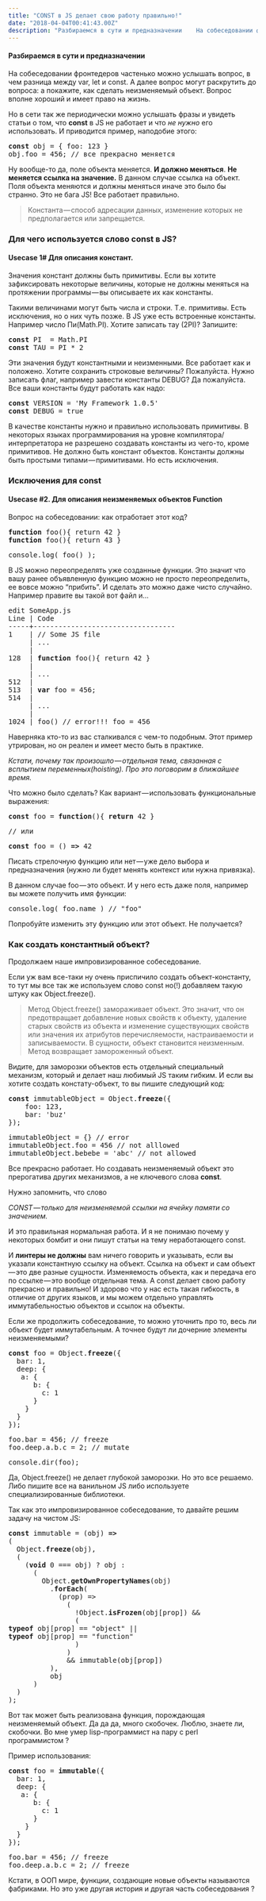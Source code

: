 ```yaml
---
title: "CONST в JS делает свою работу правильно!"
date: "2018-04-04T00:41:43.00Z"
description: "Разбираемся в сути и предназначении    На собеседовании фронтедеров частенько можно услышать вопрос, в чем разница между var, le"
---
```


<h4>Разбираемся в сути и предназначении</h4>

<p>На собеседовании фронтедеров частенько можно услышать вопрос, в чем разница между var, let и const. А далее вопрос могут раскрутить до вопроса: а покажите, как сделать неизменяемый объект. Вопрос вполне хороший и имеет право на жизнь.</p>
<p>Но в сети так же периодически можно услышать фразы и увидеть статьи о том, что <strong>const</strong> в JS не работает и что <em>не нужно</em> его использовать. И приводится пример, наподобие этого:</p>
<pre><strong>const</strong> obj = { foo: 123 }<br>obj.foo = 456; // все прекрасно меняется</pre>
<p>Ну вообще-то да, поле объекта меняется. <strong>И должно меняться</strong>. <strong>Не меняется ссылка на значение.</strong> В данном случае ссылка на объект. Поля объекта меняются и должны меняться иначе это было бы странно. Это не бага JS! Все работает правильно.</p>
<blockquote><p>Константа — способ адресации данных, изменение которых не предполагается или запрещается.</p></blockquote>
<h3>Для чего используется слово const в JS?</h3>
<h4><strong>Usecase 1# Для описания констант.</strong></h4>
<p>Значения констант должны быть примитивы. Если вы хотите зафиксировать некоторые величины, которые не должны меняться на протяжении программы — вы описываете их как константы.</p>
<p>Такими величинами могут быть числа и строки. Т.е. примитивы. Есть исключения, но о них чуть позже. В JS уже есть встроенные константы. Например число Пи(Math.PI). Хотите записать тау (2PI)? Запишите:</p>
<pre><strong>const</strong> PI  = Math.PI<br><strong>const</strong> TAU = PI * 2</pre>
<p>Эти значения будут константными и неизменными. Все работает как и положено. Хотите сохранить строковые величины? Пожалуйста. Нужно записать флаг, например завести константы DEBUG? Да пожалуйста. Все ваши константы будут работать как надо:</p>
<pre><strong>const</strong> VERSION = 'My Framework 1.0.5'<br><strong>const</strong> DEBUG = true</pre>
<p>В качестве константы нужно и правильно использовать примитивы. В некоторых языках программирования на уровне компилятора/интерпретатора не разрешено создавать константы из чего-то, кроме примитивов. Не должно быть констант объектов. Константы должны быть простыми типами — примитивами. Но есть исключения.</p>
<h3>Исключения для const</h3>
<h4><strong>Usecase #2. Для описания неизменяемых объектов Function</strong></h4>
<p>Вопрос на собеседовании: как отработает этот код?</p>
<pre><strong>function</strong> foo(){ return 42 }<br><strong>function</strong> foo(){ return 43 }</pre>
<pre>console.log( foo() );</pre>
<p>В JS можно переопределять уже созданные функции. Это значит что вашу ранее объявленную функцию можно не просто переопределить, ее вовсе можно “прибить”. И сделать это можно даже чисто случайно. Например правите вы такой вот файл и…</p>
<pre>edit SomeApp.js<br>Line | Code<br>-----+----------------------------------<br>1    | // Some JS file<br>     | ...<br>     |<br>128  | <strong>function</strong> foo(){ return 42 }<br>     |<br>     | ...<br>512  |<br>513  | <strong>var</strong> foo = 456;<br>514  |<br>     | ...<br>     |<br>1024 | foo() // error!!! foo = 456</pre>
<p>Наверняка кто-то из вас сталкивался с чем-то подобным. Этот пример утрирован, но он реален и имеет место быть в практике.</p>
<p><em>Кстати, почему так произошло — отдельная тема, связанная с всплытием переменных(hoisting). Про это поговорим в ближайшее время.</em></p>
<p>Что можно было сделать? Как вариант — использовать функциональные выражения:</p>
<pre><strong>const</strong> foo = <strong>function</strong>(){ <strong>return</strong> 42 }</pre>
<pre>// или</pre>
<pre><strong>const</strong> foo = () <strong>=&gt;</strong> 42</pre>
<p>Писать стрелочную функцию или нет — уже дело выбора и предназначения (нужно ли будет менять контекст или нужна привязка).</p>
<p>В данном случае foo — это объект. И у него есть даже поля, например вы можете получить имя функции:</p>
<pre>console.log( foo.name ) // "foo"</pre>
<p>Попробуйте изменить эту функцию или этот объект. Не получается?</p>
<h3>Как создать константный объект?</h3>
<p>Продолжаем наше импровизированное собеседование.</p>
<p>Если уж вам все-таки ну очень приспичило создать объект-константу, то тут мы все так же используем слово const но(!) добавляем такую штуку как Object.freeze().</p>
<blockquote><p>Метод Object.freeze() замораживает объект. Это значит, что он предотвращает добавление новых свойств к объекту, удаление старых свойств из объекта и изменение существующих свойств или значения их атрибутов перечисляемости, настраиваемости и записываемости. В сущности, объект становится неизменным. Метод возвращает замороженный объект.</p></blockquote>
<p>Видите, для заморозки объектов есть отдельный специальный механизм, который и делает наш любимый JS таким гибким. И если вы хотите создать констату-объект, то вы пишите следующий код:</p>
<pre><strong>const</strong> immutableObject = Object.<strong>freeze</strong>({<br>    foo: 123,<br>    bar: 'buz'<br>});</pre>
<pre>immutableObject = {} // error<br>immutableObject.foo = 456 // not alllowed<br>immutableObject.bebebe = 'abc' // not allowed</pre>
<p>Все прекрасно работает. Но создавать неизменяемый объект это прерогатива других механизмов, а не ключевого слова <strong>const</strong>.</p>
<p>Нужно запомнить, что слово</p>
<p><em>CONST — только для неизменяемой ссылки на ячейку памяти со значением.</em></p>
<p>И это правильная нормальная работа. И я не понимаю почему у некоторых бомбит и они пишут статьи на тему неработающего const.</p>
<p>И <strong>линтеры не должны</strong> вам ничего говорить и указывать, если вы указали константную ссылку на объект. Ссылка на объект и сам объект — это две разные сущности. Изменяемость объекта, как и передача его по ссылке — это вообще отдельная тема. А const делает свою работу прекрасно и правильно! И здорово что у нас есть такая гибкость, в отличие от других языков, и мы можем отдельно управлять иммутабельностью объектов и ссылок на объекты.</p>
<p>Если же продолжить собеседование, то можно уточнить про то, весь ли объект будет иммутабельным. А точнее будут ли дочерние элементы неизменяемыми?</p>
<pre><strong>const</strong> foo = Object.<strong>freeze</strong>({<br>  bar: 1,<br>  deep: {<br>   a: {<br>      b: {<br>        c: 1<br>      }<br>    }<br>  }<br>});</pre>
<pre>foo.bar = 456; // freeze<br>foo.deep.a.b.c = 2; // mutate</pre>
<pre>console.dir(foo);</pre>
<p>Да, Object.freeze() не делает глубокой заморозки. Но это все решаемо. Либо пишите все на ванильном JS либо используете специализированные библиотеки.</p>
<p>Так как это импровизированное собеседование, то давайте решим задачу на чистом JS:</p>
<pre><strong>const</strong> immutable = (obj) <strong>=&gt;</strong><br>(<br>  Object.<strong>freeze</strong>(obj),<br>  (<br>    (<strong>void</strong> 0 === obj) ? obj :<br>      (<br>        Object.<strong>getOwnPropertyNames</strong>(obj)<br>          .<strong>forEach</strong>(<br>            (prop) =&gt;<br>              (<br>                !Object.<strong>isFrozen</strong>(obj[prop]) &amp;&amp;<br>                (<br><strong>typeof</strong> obj[prop] == "object" ||<br><strong>typeof</strong> obj[prop] == "function"<br>                )<br>              )<br>              &amp;&amp; immutable(obj[prop])<br>          ),<br>          obj<br>      )<br>  )<br>);</pre>
<p>Вот так может быть реализована функция, порождающая неизменяемый объект. Да да да, много скобочек. Люблю, знаете ли, скобочки. Во мне умер lisp-программист на пару с perl программистом ?</p>
<p>Пример использования:</p>
<pre><strong>const</strong> foo = <strong>immutable</strong>({<br>  bar: 1,<br>  deep: {<br>   a: {<br>      b: {<br>        c: 1<br>      }<br>    }<br>  }<br>});</pre>
<pre>foo.bar = 456; // freeze<br>foo.deep.a.b.c = 2; // freeze</pre>
<p>Кстати, в ООП мире, функции, создающие новые объекты называются фабриками. Но это уже другая история и другая часть собеседования ?</p>



